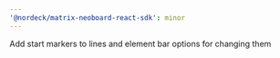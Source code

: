 ```yaml
---
'@nordeck/matrix-neoboard-react-sdk': minor
---
```


Add start markers to lines and element bar options for changing them

